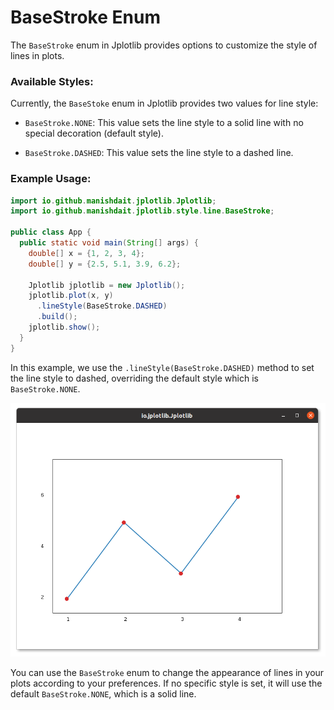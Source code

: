 # BaseStroke Enum

The `BaseStroke` enum in Jplotlib provides options to customize the style of lines in plots.

### Available Styles:

Currently, the `BaseStoke` enum in Jplotlib provides two values for line style:

- `BaseStroke.NONE`: This value sets the line style to a solid line with no special decoration (default style).

- `BaseStroke.DASHED`: This value sets the line style to a dashed line.

### Example Usage:

```java
import io.github.manishdait.jplotlib.Jplotlib;
import io.github.manishdait.jplotlib.style.line.BaseStroke;

public class App {
  public static void main(String[] args) {
    double[] x = {1, 2, 3, 4};
    double[] y = {2.5, 5.1, 3.9, 6.2};

    Jplotlib jplotlib = new Jplotlib();
    jplotlib.plot(x, y)
      .lineStyle(BaseStroke.DASHED)
      .build();
    jplotlib.show();
  }
}
```

In this example, we use the `.lineStyle(BaseStroke.DASHED)` method to set the line style to dashed, overriding the default style which is `BaseStroke.NONE`.

<img src="assets/base_color_eg1.png" alt="base_color_eg1.png" width="620px">

You can use the `BaseStroke` enum to change the appearance of lines in your plots according to your preferences. If no specific style is set, it will use the default `BaseStroke.NONE`, which is a solid line.